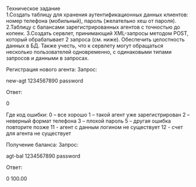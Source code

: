 ﻿Техническое  задание 		 
1.Создать таблицу для хранения аутентификационных данных клиентов: номер телефона (мобильный), пароль (желательно хеш  от пароля).
2.Таблицу с балансами зарегистрированных агентов с точностью до копеек.
3.Создать сервлет, принимающий XML-запросы методом POST, который обрабатывает 2 запроса (см. ниже).
Обеспечить целостность данных в БД.
Также учесть, что к сервлету могут обращаться несколько  пользователей одновременно, с одинаковыми типами запросов и данными в запросах.
 
Регистрация нового агента:
Запрос:
<?xml version="1.0" encoding="utf-8"?>
<request>
 <request-type>new-agt</request-type>
 <login>1234567890</login> 
 <password>password</password> 
</request>

Ответ: 
<?xml version="1.0" encoding="utf-8"?>
<response>
 <result-code>0</result-code>
</response>

Где код ошибки:
 0  – все хорошо
 1  – такой агент уже  зарегистрирован
 2 – неверный формат телефона
 3 – плохой пароль
 5 – другая ошибка повторите позже
 11 - агент с данным логином не существует
 12 - счет для агента не существует

Получение баланса:
Запрос:
<?xml version="1.0" encoding="utf-8"?>
<request>
 <request-type>agt-bal</request-type>
 <login>1234567890</login> 
 <password>password</password> 
</request>

Ответ:
<?xml version="1.0" encoding="utf-8"?>
<response>
  <result-code>0</result-code>
  <bal>100.00</bal>
</response>

